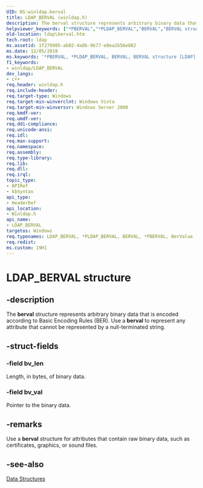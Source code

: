 ```yaml
---
UID: NS:winldap.berval
title: LDAP_BERVAL (winldap.h)
description: The berval structure represents arbitrary binary data that is encoded according to Basic Encoding Rules (BER). Use a berval to represent any attribute that cannot be represented by a null-terminated string.helpviewer_keywords: ["*PBERVAL","*PLDAP_BERVAL","BERVAL","BERVAL structure [LDAP]","BerValue","BerValue structure [LDAP]","LDAP_BERVAL","LDAP_BERVAL structure [LDAP]","PBERVAL","PBERVAL structure pointer [LDAP]","PLDAP_BERVAL","PLDAP_BERVAL structure pointer [LDAP]","_ldap_berval","berval","berval structure [LDAP]","ldap.berval","winldap/BERVAL","winldap/BerValue","winldap/PBERVAL","winldap/PLDAP_BERVAL","winldap/berval"]
old-location: ldap\berval.htm
tech.root: ldap
ms.assetid: 1f279905-ab02-4a8b-9b77-e8ea2b56e882
ms.date: 12/05/2018
ms.keywords: '*PBERVAL, *PLDAP_BERVAL, BERVAL, BERVAL structure [LDAP], BerValue, BerValue structure [LDAP], LDAP_BERVAL, LDAP_BERVAL structure [LDAP], PBERVAL, PBERVAL structure pointer [LDAP], PLDAP_BERVAL, PLDAP_BERVAL structure pointer [LDAP], _ldap_berval, berval, berval structure [LDAP], ldap.berval, winldap/BERVAL, winldap/BerValue, winldap/PBERVAL, winldap/PLDAP_BERVAL, winldap/berval'
f1_keywords:
- winldap/LDAP_BERVAL
dev_langs:
- c++
req.header: winldap.h
req.include-header: 
req.target-type: Windows
req.target-min-winverclnt: Windows Vista
req.target-min-winversvr: Windows Server 2008
req.kmdf-ver: 
req.umdf-ver: 
req.ddi-compliance: 
req.unicode-ansi: 
req.idl: 
req.max-support: 
req.namespace: 
req.assembly: 
req.type-library: 
req.lib: 
req.dll: 
req.irql: 
topic_type:
- APIRef
- kbSyntax
api_type:
- HeaderDef
api_location:
- Winldap.h
api_name:
- LDAP_BERVAL
targetos: Windows
req.typenames: LDAP_BERVAL, *PLDAP_BERVAL, BERVAL, *PBERVAL, BerValue
req.redist: 
ms.custom: 19H1
---
```


# LDAP_BERVAL structure


## -description


The <b>berval</b> structure represents arbitrary binary data that is encoded according to Basic Encoding Rules (BER). Use a <b>berval</b> to represent any attribute that cannot be represented by a null-terminated string.


## -struct-fields




### -field bv_len

Length, in bytes,  of binary data.


### -field bv_val

Pointer to the binary data.


## -remarks



Use a <b>berval</b> structure for attributes that contain raw binary data, such as certificates, graphics, or sound files.




## -see-also




<a href="https://docs.microsoft.com/previous-versions/windows/desktop/ldap/data-structures">Data Structures</a>
 

 

